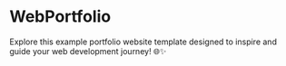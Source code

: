# WebPortfolio
Explore this example portfolio website template designed to inspire and guide your web development journey! 🌐✨
